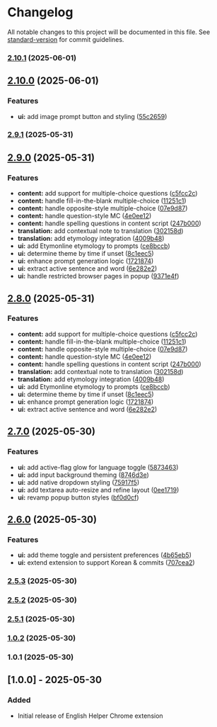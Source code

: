 # Changelog

All notable changes to this project will be documented in this file. See [standard-version](https://github.com/conventional-changelog/standard-version) for commit guidelines.

### [2.10.1](https://github.com/HsiehShuJeng/scott-edge-extensions/compare/v2.10.0...v2.10.1) (2025-06-01)

## [2.10.0](https://github.com/HsiehShuJeng/scott-edge-extensions/compare/v2.9.1...v2.10.0) (2025-06-01)


### Features

* **ui:** add image prompt button and styling ([55c2659](https://github.com/HsiehShuJeng/scott-edge-extensions/commit/55c2659298a8f4c4c395b3213ca44b19f48dd52c))

### [2.9.1](https://github.com/HsiehShuJeng/scott-edge-extensions/compare/v2.9.0...v2.9.1) (2025-05-31)

## [2.9.0](https://github.com/HsiehShuJeng/scott-edge-extensions/compare/v2.7.0...v2.9.0) (2025-05-31)


### Features

* **content:** add support for multiple-choice questions ([c5fcc2c](https://github.com/HsiehShuJeng/scott-edge-extensions/commit/c5fcc2c59a0fa77a8ecf2b0271f970301170b7d3))
* **content:** handle fill-in-the-blank multiple-choice ([11251c1](https://github.com/HsiehShuJeng/scott-edge-extensions/commit/11251c15f564cb2e9a29c7c36d5b97bd943d62ee))
* **content:** handle opposite-style multiple-choice ([07e9d87](https://github.com/HsiehShuJeng/scott-edge-extensions/commit/07e9d879697f6a6f8283b44ed1d311cb29f87e89))
* **content:** handle question-style MC ([4e0ee12](https://github.com/HsiehShuJeng/scott-edge-extensions/commit/4e0ee129366364f6a26cdfc5edaf8657c4001edb))
* **content:** handle spelling questions in content script ([247b000](https://github.com/HsiehShuJeng/scott-edge-extensions/commit/247b000a4502cf1d0c9d81c7541865e36ac0ae05))
* **translation:** add contextual note to translation ([302158d](https://github.com/HsiehShuJeng/scott-edge-extensions/commit/302158dc0a7a28a81e0daef1bfb63ef0531fa385))
* **translation:** add etymology integration ([4009b48](https://github.com/HsiehShuJeng/scott-edge-extensions/commit/4009b48749367968846f5de638ad436e2acfc7a3))
* **ui:** add Etymonline etymology to prompts ([ce8bccb](https://github.com/HsiehShuJeng/scott-edge-extensions/commit/ce8bccbb27b83c8f42b9c71e9c89e410980a951d))
* **ui:** determine theme by time if unset ([8c1eec5](https://github.com/HsiehShuJeng/scott-edge-extensions/commit/8c1eec5ca0b303d8380cec2069c0c35b1c6f1e94))
* **ui:** enhance prompt generation logic ([1721874](https://github.com/HsiehShuJeng/scott-edge-extensions/commit/17218741bf16cf392badf93a8ee809e95496d50c))
* **ui:** extract active sentence and word ([6e282e2](https://github.com/HsiehShuJeng/scott-edge-extensions/commit/6e282e29c9aa87aa971bda275f5424ae06273ffa))
* **ui:** handle restricted browser pages in popup ([9371e4f](https://github.com/HsiehShuJeng/scott-edge-extensions/commit/9371e4fce6f574e4961508a08892ac6fa0bf4bdc))

## [2.8.0](https://github.com/HsiehShuJeng/scott-edge-extensions/compare/v2.7.0...v2.8.0) (2025-05-31)


### Features

* **content:** add support for multiple-choice questions ([c5fcc2c](https://github.com/HsiehShuJeng/scott-edge-extensions/commit/c5fcc2c59a0fa77a8ecf2b0271f970301170b7d3))
* **content:** handle fill-in-the-blank multiple-choice ([11251c1](https://github.com/HsiehShuJeng/scott-edge-extensions/commit/11251c15f564cb2e9a29c7c36d5b97bd943d62ee))
* **content:** handle opposite-style multiple-choice ([07e9d87](https://github.com/HsiehShuJeng/scott-edge-extensions/commit/07e9d879697f6a6f8283b44ed1d311cb29f87e89))
* **content:** handle question-style MC ([4e0ee12](https://github.com/HsiehShuJeng/scott-edge-extensions/commit/4e0ee129366364f6a26cdfc5edaf8657c4001edb))
* **content:** handle spelling questions in content script ([247b000](https://github.com/HsiehShuJeng/scott-edge-extensions/commit/247b000a4502cf1d0c9d81c7541865e36ac0ae05))
* **translation:** add contextual note to translation ([302158d](https://github.com/HsiehShuJeng/scott-edge-extensions/commit/302158dc0a7a28a81e0daef1bfb63ef0531fa385))
* **translation:** add etymology integration ([4009b48](https://github.com/HsiehShuJeng/scott-edge-extensions/commit/4009b48749367968846f5de638ad436e2acfc7a3))
* **ui:** add Etymonline etymology to prompts ([ce8bccb](https://github.com/HsiehShuJeng/scott-edge-extensions/commit/ce8bccbb27b83c8f42b9c71e9c89e410980a951d))
* **ui:** determine theme by time if unset ([8c1eec5](https://github.com/HsiehShuJeng/scott-edge-extensions/commit/8c1eec5ca0b303d8380cec2069c0c35b1c6f1e94))
* **ui:** enhance prompt generation logic ([1721874](https://github.com/HsiehShuJeng/scott-edge-extensions/commit/17218741bf16cf392badf93a8ee809e95496d50c))
* **ui:** extract active sentence and word ([6e282e2](https://github.com/HsiehShuJeng/scott-edge-extensions/commit/6e282e29c9aa87aa971bda275f5424ae06273ffa))

## [2.7.0](https://github.com/HsiehShuJeng/scott-edge-extensions/compare/v2.6.0...v2.7.0) (2025-05-30)


### Features

* **ui:** add active-flag glow for language toggle ([5873463](https://github.com/HsiehShuJeng/scott-edge-extensions/commit/587346380669c83248d1677bb9199324cf8db555))
* **ui:** add input background theming ([8746d3e](https://github.com/HsiehShuJeng/scott-edge-extensions/commit/8746d3e48f6eac1f524ef22d9f350dda542a199f))
* **ui:** add native dropdown styling ([75917f5](https://github.com/HsiehShuJeng/scott-edge-extensions/commit/75917f54872ae2258f73099b6d03b8c8cb63fe0c))
* **ui:** add textarea auto-resize and refine layout ([0ee1719](https://github.com/HsiehShuJeng/scott-edge-extensions/commit/0ee1719d07c95eb07aba54506f3cb85808d46e3e))
* **ui:** revamp popup button styles ([bf0d0cf](https://github.com/HsiehShuJeng/scott-edge-extensions/commit/bf0d0cf9cf10eb744e21921debcbae3d9528b11d))

## [2.6.0](https://github.com/HsiehShuJeng/scott-edge-extensions/compare/v2.5.3...v2.6.0) (2025-05-30)


### Features

* **ui:** add theme toggle and persistent preferences ([4b65eb5](https://github.com/HsiehShuJeng/scott-edge-extensions/commit/4b65eb5b99ea80918746b6814b1883f1620960b5))
* **ui:** extend extension to support Korean & commits ([707cea2](https://github.com/HsiehShuJeng/scott-edge-extensions/commit/707cea258a8e9ff77d4a95e1bd1649514f0b2649))

### [2.5.3](https://github.com/HsiehShuJeng/scott-edge-extensions/compare/v2.5.2...v2.5.3) (2025-05-30)

### [2.5.2](https://github.com/HsiehShuJeng/scott-edge-extensions/compare/v2.5.1...v2.5.2) (2025-05-30)

### [2.5.1](https://github.com/HsiehShuJeng/scott-edge-extensions/compare/v1.0.2...v2.5.1) (2025-05-30)

### [1.0.2](https://github.com/HsiehShuJeng/scott-edge-extensions/compare/v1.0.1...v1.0.2) (2025-05-30)

### 1.0.1 (2025-05-30)

## [1.0.0] - 2025-05-30
### Added
- Initial release of English Helper Chrome extension
